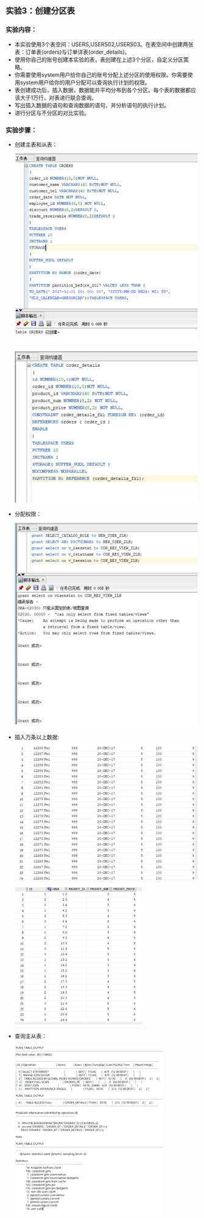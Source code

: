 ## 实验3：创建分区表

### 实验内容：
- 本实验使用3个表空间：USERS,USERS02,USERS03。在表空间中创建两张表：订单表(orders)与订单详表(order_details)。
- 使用你自己的账号创建本实验的表，表创建在上述3个分区，自定义分区策略。
- 你需要使用system用户给你自己的账号分配上述分区的使用权限。你需要使用system用户给你的用户分配可以查询执行计划的权限。
- 表创建成功后，插入数据，数据能并平均分布到各个分区。每个表的数据都应该大于1万行，对表进行联合查询。
- 写出插入数据的语句和查询数据的语句，并分析语句的执行计划。
- 进行分区与不分区的对比实验。

### 实验步骤：
- 创建主表和从表：

   ![](img/1.png)
   
   ![](img/2.png)
   
- 分配权限：

   ![](img/3.png)
   
- 插入万条以上数据: 

    ![](img/4.png)
    
    ![](img/5.png)

- 查询主从表：

    ![](img/6.png)
   